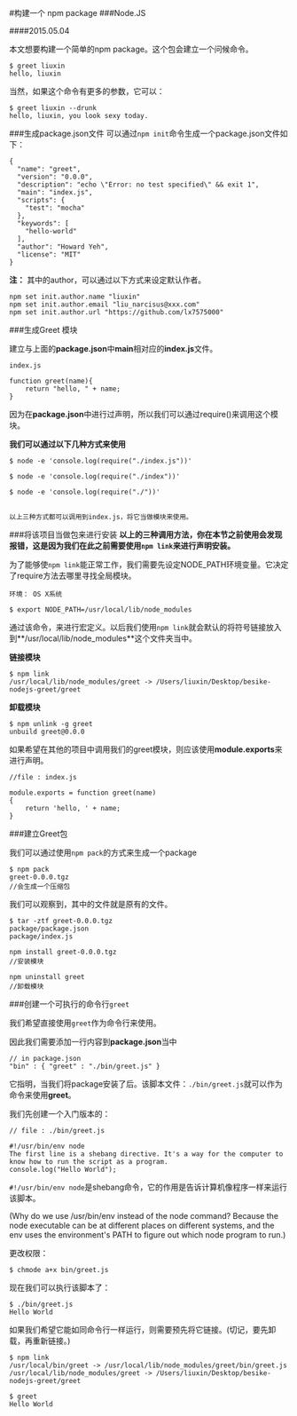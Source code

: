 #构建一个 npm package
###Node.JS

####2015.05.04

本文想要构建一个简单的npm package。这个包会建立一个问候命令。

```
$ greet liuxin
hello, liuxin
```

当然，如果这个命令有更多的参数，它可以：

```
$ greet liuxin --drunk
hello, liuxin, you look sexy today.
```

###生成package.json文件
可以通过`npm init`命令生成一个package.json文件如下：

```
{
  "name": "greet",
  "version": "0.0.0",
  "description": "echo \"Error: no test specified\" && exit 1",
  "main": "index.js",
  "scripts": {
    "test": "mocha"
  },
  "keywords": [
    "hello-world"
  ],
  "author": "Howard Yeh",
  "license": "MIT"
}
```

**注：** 其中的author，可以通过以下方式来设定默认作者。

```
npm set init.author.name "liuxin"
npm set init.author.email "liu_narcisus@xxx.com"
npm set init.author.url "https://github.com/lx7575000"
```

###生成Greet 模块

建立与上面的**package.json**中**main**相对应的**index.js**文件。

```
index.js

function greet(name){
	return "hello, " + name;
}

```

因为在**package.json**中进行过声明，所以我们可以通过require()来调用这个模块。

**我们可以通过以下几种方式来使用**

```
$ node -e 'console.log(require("./index.js"))'

$ node -e 'console.log(require("./index"))'

$ node -e 'console.log(require("./"))'


以上三种方式都可以调用到index.js，将它当做模块来使用。
```

###将该项目当做包来进行安装
**以上的三种调用方法，你在本节之前使用会发现报错，这是因为我们在此之前需要使用`npm link`来进行声明安装。**

为了能够使`npm link`能正常工作，我们需要先设定NODE_PATH环境变量。它决定了require方法去哪里寻找全局模块。

```
环境： OS X系统

$ export NODE_PATH=/usr/local/lib/node_modules
```
通过该命令，来进行宏定义。以后我们使用`npm link`就会默认的将符号链接放入到**/usr/local/lib/node_modules**这个文件夹当中。

**链接模块**

```
$ npm link
/usr/local/lib/node_modules/greet -> /Users/liuxin/Desktop/besike-nodejs-greet/greet
```

**卸载模块**

```
$ npm unlink -g greet	
unbuild greet@0.0.0
```

如果希望在其他的项目中调用我们的greet模块，则应该使用**module.exports**来进行声明。

```
//file : index.js

module.exports = function greet(name)
{
	return 'hello, ' + name;
}
```

###建立Greet包

我们可以通过使用`npm pack`的方式来生成一个package

```
$ npm pack
greet-0.0.0.tgz
//会生成一个压缩包
```

我们可以观察到，其中的文件就是原有的文件。

```
$ tar -ztf greet-0.0.0.tgz
package/package.json
package/index.js
```

```
npm install greet-0.0.0.tgz
//安装模块

npm uninstall greet
//卸载模块
```

###创建一个可执行的命令行`greet`

我们希望直接使用`greet`作为命令行来使用。

因此我们需要添加一行内容到**package.json**当中

```
// in package.json
"bin" : { "greet" : "./bin/greet.js" }
```
它指明，当我们将package安装了后。该脚本文件：`./bin/greet.js`就可以作为命令来使用**greet**。

我们先创建一个入门版本的：

```
// file : ./bin/greet.js

#!/usr/bin/env node
The first line is a shebang directive. It's a way for the computer to know how to run the script as a program.
console.log("Hello World");
```

`#!/usr/bin/env node`是shebang命令，它的作用是告诉计算机像程序一样来运行该脚本。

(Why do we use /usr/bin/env instead of the node command? Because the node executable can be at different places on different systems, and the env uses the environment's PATH to figure out which node program to run.)

更改权限：

```
$ chmode a+x bin/greet.js
```

现在我们可以执行该脚本了：

```
$ ./bin/greet.js
Hello World
```

如果我们希望它能如同命令行一样运行，则需要预先将它链接。(切记，要先卸载，再重新链接。)

```
$ npm link
/usr/local/bin/greet -> /usr/local/lib/node_modules/greet/bin/greet.js
/usr/local/lib/node_modules/greet -> /Users/liuxin/Desktop/besike-nodejs-greet/greet
```

```
$ greet
Hello World
```
